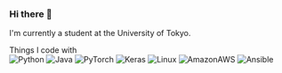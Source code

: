 ### Hi there 👋

I'm currently a student at the University of Tokyo.

Things I code with  
![Python](https://img.shields.io/badge/-Python-3776AB.svg?style=flat&logo=Python&logoColor=white)
![Java](https://img.shields.io/badge/Java-FFFFFF?&logo=OpenJDK&style=flat&logoColor=black)
![PyTorch](https://img.shields.io/badge/-PyTorch-EE4C2C.svg?style=flat&logo=PyTorch&logoColor=white)
![Keras](https://img.shields.io/badge/-Keras-EE0000.svg?style=flat&logo=Keras&logoColor=white)
![Linux](https://img.shields.io/badge/-Linux-6C6694.svg?logo=linux&style=flat)
![AmazonAWS](https://img.shields.io/badge/-AWS-232F3E.svg?logo=amazon-aws&style=flat)
![Ansible](https://img.shields.io/badge/-Ansible-FF0000.svg?logo=ansible&style=flat)
